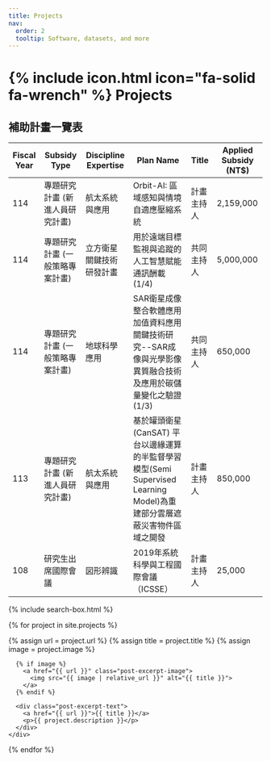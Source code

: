 ```yaml
---
title: Projects
nav:
  order: 2
  tooltip: Software, datasets, and more
---
```


# {% include icon.html icon="fa-solid fa-wrench" %} Projects
## 補助計畫一覽表

| Fiscal Year | Subsidy Type                          | Discipline Expertise           | Plan Name                                                                                     | Title       | Applied Subsidy (NT$) |
|-------------|----------------------------------------|--------------------------------|-----------------------------------------------------------------------------------------------|-------------|------------------------|
| 114         | 專題研究計畫 (新進人員研究計畫)        | 航太系統與應用                 | Orbit-AI: 區域感知與情境自適應壓縮系統                                                       | 計畫主持人 | 2,159,000              |
| 114         | 專題研究計畫 (一般策略專案計畫)        | 立方衛星關鍵技術研發計畫       | 用於遠端目標監視與追蹤的人工智慧賦能通訊酬載(1/4)                                            | 共同主持人 | 5,000,000              |
| 114         | 專題研究計畫 (一般策略專案計畫)        | 地球科學應用                   | SAR衛星成像整合軟體應用加值資料應用關鍵技術研究--SAR成像與光學影像異質融合技術及應用於碳儲量變化之驗證(1/3) | 共同主持人 | 650,000                |
| 113         | 專題研究計畫 (新進人員研究計畫)        | 航太系統與應用                 | 基於罐頭衛星 (CanSAT) 平台以邊緣運算的半監督學習模型(Semi Supervised Learning Model)為重建部分雲層遮蔽災害物件區域之開發 | 計畫主持人 | 850,000                |
| 108         | 研究生出席國際會議                    | 図形辨識                       | 2019年系統科學與工程國際會議（ICSSE）                                                       | 計畫主持人 | 25,000                 |


{% include search-box.html %}

{% for project in site.projects %}
  <div class="post-excerpt-container">
    <div class="post-excerpt">
      {% assign url = project.url %}
      {% assign title = project.title %}
      {% assign image = project.image %}

      {% if image %}
        <a href="{{ url }}" class="post-excerpt-image">
          <img src="{{ image | relative_url }}" alt="{{ title }}">
        </a>
      {% endif %}

      <div class="post-excerpt-text">
        <a href="{{ url }}">{{ title }}</a>
        <p>{{ project.description }}</p>
      </div>
    </div>
  </div>
{% endfor %}

